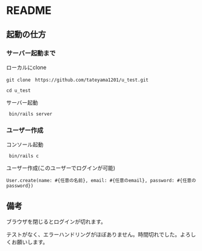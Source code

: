 # README
## 起動の仕方
### サーバー起動まで
ローカルにclone
```
git clone　https://github.com/tateyama1201/u_test.git
```

```
cd u_test
```
サーバー起動
```
 bin/rails server
```

### ユーザー作成

コンソール起動
```
 bin/rails c
```

ユーザー作成(このユーザーでログインが可能)
```
User.create(name: #{任意の名前}, email: #{任意のemail}, password: #{任意のpassword})
```

## 備考
ブラウザを閉じるとログインが切れます。

テストがなく、エラーハンドリングがほぼありません。時間切れでした。よろしくお願いします。

